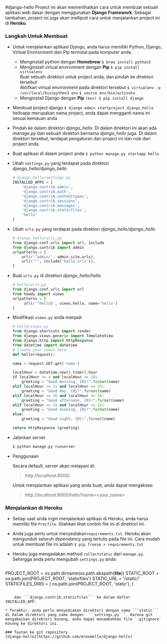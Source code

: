 #django-hello
Project ini akan memerlihatkan cara untuk membuat sebuah aplikasi web dasar dengan menggunakan **Django Framework**. Sebagai tambahan, project ini juga akan melliputi cara untuk menjalankan project ini di **Heroku**.

### Langkah Untuk Membuat

* Untuk menjalankan aplikasi Django, anda harus memiliki Python, Django, Virtual Environment dan Pip terinstal pada komputer anda.
	* Menginstall python dengan **Homebrew**
		`$ brew install python3`
	* Menginstall virtual environment dengan **Pip**
		`$ pip install virtualenv`<br>
		Buat sebuah direktori untuk project anda, dan pindah ke direktori tersebut<br>
		Aktifkan virtual environment pada direktori tersebut
		`$ virtualenv -p /usr/local/bin/python3 env`
		`$ source env/bin/activate`
	* Menginstall Django dengan **Pip**
		`(env) $ pip install django`
* Membuat project django
	`$ django-admin startproject django_hello`<br>
	helloapp merupakan nama project, anda dapat mengganti nama ini sesuai kemauan anda
* Pindah ke dalam direktori *django_hello*. Di dalam direktori ini akan ada *manage.py* dan sebuah direktori bernama *django_hello* juga. Di dalam direktori tersebut, terdapat pengaturan dari project ini dan rute dari project anda.
* Buat aplikasi di dalam project anda
	`$ python manage.py startapp hello`
* Ubah `settings.py` yang terdapat pada direktori *django_hello/django_hello*
	
	```py
	# django_hello/settings.py
	INSTALLED_APPS = [
    	'django.contrib.admin',
    	'django.contrib.auth',
    	'django.contrib.contenttypes',
    	'django.contrib.sessions',
    	'django.contrib.messages',
    	'django.contrib.staticfiles',
    	'hello'
	]
	```
* Ubah `urls.py` yang terdapat pada direktori *django_hello/django_hello*
	
	```py
	# django_hello/urls.py
	from django.conf.urls import url, include
	from django.contrib import admin
	urlpatterns = [
   		url(r'^admin/', admin.site.urls),
    	url(r'^', include('hello.urls')),
	]
	```
* Buat `urls.py` di direktori *django_hello/hello*
	
	```py
	# hello/urls.py
	from django.conf.urls import url
	from howdy import views
	urlpatterns = [
   		 url(r'^hello$', views.hello, name='hello')
	]
	```
* Modifikasi `views.py` anda menjadi
	
	```py
	# hello/views.py
	from django.shortcuts import render
	from django.views.generic import TemplateView
	from django.http import HttpResponse
	from datetime import datetime
	# Create your views here.
	def hello(request):

    name = request.GET.get('name')

    localHour = datetime.now().time().hour
    if localHour >= 4 and localHour <= 10:
        greeting = "Good morning, {0}!".format(name)
    elif localHour >= 11 and localHour <= 15:
        greeting = "Good day, {0}!".format(name)
    elif localHour >= 16 and localHour <= 18:
        greeting = "Good afternoon, {0}!".format(name)
    elif localHour >= 19 and localHour <= 22:
        greeting = "Good evening, {0}!".format(name)
    else:
        greeting = "Good night, {0}!".format(name)

    return HttpResponse (greeting)
	```
* Jalankan server

    ```bash
    $ python manage.py runserver
    ```
* Penggunaan

    Secara default, server akan melayani di:
    > http://localhost:8000/
    
    Untuk menjalankan aplikasi yang anda buat, anda dapat mengakses:
    > http://localhost:8000/hello?name=<your_name>
    
### Menjalankan di Heroku

* Setiap saat anda ingin menjalankan aplikasi di Heroku, anda harus memiliki file `Procfile`. Silahkan lihat contoh file ini di direktori ini.
* Anda juga perlu untuk menyediakan`requirements.txt`. Heroku akan mengunduh seluruh *dependancy* yang tertulis pada file ini. Cara mudah untuk membuat file ini adalah
	`$ pip freeze > requirements.txt`
* Heroku juga mengadakan method ```collectstatic``` dari `manage.py`. Sehingga anda perlu mengubah `settings.py` anda:

    ```python
PROJECT_ROOT = os.path.dirname(os.path.abspath(__file__))
STATIC_ROOT = os.path.join(PROJECT_ROOT, 'staticfiles')
STATIC_URL = '/static/'
STATICFILES_DIRS = (
    os.path.join(PROJECT_ROOT, 'static'),
)
```

    dan ```django.contrib.staticfiles``` ke dalam daftar INSTALLED_APP.
    
* Terakhir, anda perlu menyediakan direktori dengan nama ```static``` di dalam direktori yang sama dengan  ```settings.py```. Karena git mengabaikan direktori kosong, anda dapat menambahkan file `.gitignore` kosong ke direktori ini.

### Tautan ke git repository
[django-hello](https://github.com/mrexmelle/django-hello)